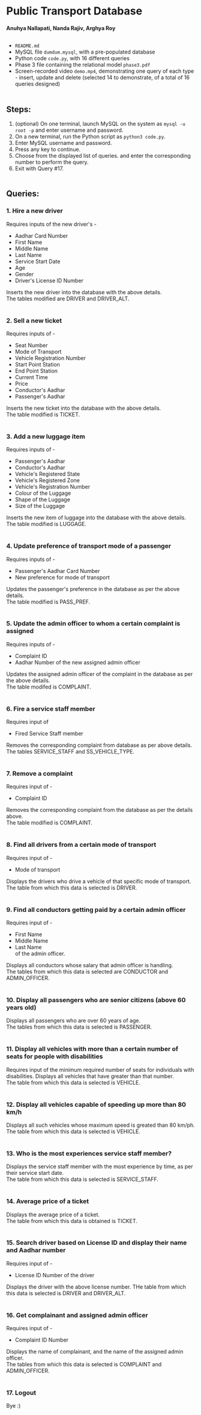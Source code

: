 
# Public Transport Database

#### Anuhya Nallapati, Nanda Rajiv, Arghya Roy


## 

- `README.md`
- MySQL file `dumdum.mysql`, with a pre-populated database
- Python code `code.py`, with 16 different queries
- Phase 3 file containing the relational model `phase3.pdf`
- Screen-recorded video `demo.mp4`, demonstrating one query of each type - insert, update and delete (selected 14 to demonstrate, of a total of 16 queries designed) <br/> <br/>

## Steps:
1. (optional) On one terminal, launch MySQL on the system as `mysql -u root -p` and enter username and password. <br/>
2. On a new terminal, run the Python script as `python3 code.py`. <br/>
3. Enter MySQL username and password. <br/>
4. Press any key to continue. <br/>
5. Choose from the displayed list of queries. and enter the corresponding number to perform the query.
6. Exit with Query #17. <br/> <br/> 

## Queries: 
### 1. Hire a new driver
Requires inputs of the new driver's -
- Aadhar Card Number
- First Name 
- Middle Name
- Last Name
- Service Start Date 
- Age
- Gender
- Driver's License ID Number <br/>

Inserts the new driver into the database with the above details. <br/>
The tables modified are DRIVER and DRIVER_ALT.
<br/> <br/>

### 2. Sell a new ticket

Requires inputs of -
- Seat Number
- Mode of Transport
- Vehicle Registration Number
- Start Point Station
- End Point Station
- Current Time
- Price
- Conductor's Aadhar
- Passenger's Aadhar

Inserts the new ticket into the database with the above details. <br/> The table modified is TICKET.
<br/> <br/>
### 3. Add a new luggage item

Requires inputs of - 

- Passenger's Aadhar
- Conductor's Aadhar
- Vehicle's Registered State
- Vehicle's Registered Zone
- Vehicle's Registration Number
- Colour of the Luggage
- Shape of the Luggage
- Size of the Luggage

Inserts the new item of luggage into the database with the above details. <br/>
The table modified is LUGGAGE.
<br/> <br/>

### 4. Update preference of transport mode of a passenger

Requires inputs of -

- Passenger's Aadhar Card Number
- New preference for mode of transport

Updates the passenger's preference in the database as per the above details. <br/>
The table modified is PASS_PREF.
<br/> <br/>

### 5. Update the admin officer to whom a certain complaint is assigned

Requires inputs of -

- Complaint ID
- Aadhar Number of the new assigned admin officer

Updates the assigned admin officer of the complaint in the database as per the above details. <br/>
The table modifed is COMPLAINT.
<br/> <br/>

### 6. Fire a service staff member

Requires input of 

- Fired Service Staff member

Removes the corresponding complaint from database as per above details. <br/> 
The tables SERVICE_STAFF and SS_VEHICLE_TYPE.
<br/> <br/>

### 7. Remove a complaint

Requires input of - 

- Complaint ID

Removes the corresponding complaint from the database as per the details above. <br/>
The table modified is COMPLAINT.
<br/> <br/>

### 8. Find all drivers from a certain mode of transport

Requires input of -

- Mode of transport

Displays the drivers who drive a vehicle of that specific mode of transport. <br/>
The table from which this data is selected is DRIVER.
<br/> <br/>

### 9. Find all conductors getting paid by a certain admin officer

Requires input of -

- First Name
- Middle Name
- Last Name <br/>
of the admin officer.

Displays all conductors whose salary that admin officer is handling. <br/>
The tables from which this data is selected are CONDUCTOR and ADMIN_OFFICER.
<br/> <br/>

### 10. Display all passengers who are senior citizens (above 60 years old)

Displays all passengers who are over 60 years of age. <br/>
The tables from which this data is selected is PASSENGER.
<br/> <br/>

### 11. Display all vehicles with more than a certain number of seats for people with disabilities

Requires input of the minimum required number of seats for individuals with disabilities. Displays all vehicles that have greater than that number. <br/>
The table from which this data is selected is VEHICLE.
<br/> <br/>

### 12. Display all vehicles capable of speeding up more than 80 km/h

Displays all such vehicles whose maximum speed is greated than 80 km/ph. <br/>
The table from which this data is selected is VEHICLE.
<br/> <br/>

### 13. Who is the most experiences service staff member?

Displays the service staff member with the most experience by time, as per their service start date. <br/>
The table from which this data is selected is SERVICE_STAFF.
<br/> <br/>

### 14. Average price of a ticket

Displays the average price of a ticket. <br/>
The table from which this data is obtained is TICKET.
<br/> <br/>

### 15. Search driver based on License ID and display their name and Aadhar number

Requires input of -

- License ID Number of the driver

Displays the driver with the above license number. 
THe table from which this data is selected is DRIVER and DRIVER_ALT.
<br/> <br/>

### 16. Get complainant and assigned admin officer 

Requires input of -

- Complaint ID Number

Displays the name of complainant, and the name of the assigned admin officer.<br/>
The tables from which this data is selected is COMPLAINT and ADMIN_OFFICER.
<br/> <br/>

### 17. Logout

Bye :)
